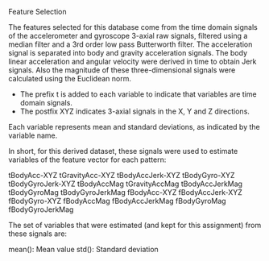 
Feature Selection

The features selected for this database come from the time domain signals of the accelerometer and gyroscope 3-axial raw signals, filtered using a median filter and a 3rd order low pass Butterworth filter. The acceleration signal is separated into body and gravity acceleration signals.
The body linear acceleration and angular velocity were derived in time to obtain Jerk signals. Also the magnitude of these three-dimensional signals were calculated using the Euclidean norm.

- The prefix t is added to each variable to indicate that variables are time domain signals. 
- The postfix XYZ indicates 3-axial signals in the X, Y and Z directions.

Each variable represents mean and standard deviations, as indicated by the variable name. 

In short, for this derived dataset, these signals were used to estimate variables of the feature vector for each pattern:

tBodyAcc-XYZ
tGravityAcc-XYZ
tBodyAccJerk-XYZ
tBodyGyro-XYZ
tBodyGyroJerk-XYZ
tBodyAccMag
tGravityAccMag
tBodyAccJerkMag
tBodyGyroMag
tBodyGyroJerkMag
fBodyAcc-XYZ
fBodyAccJerk-XYZ
fBodyGyro-XYZ
fBodyAccMag
fBodyAccJerkMag
fBodyGyroMag
fBodyGyroJerkMag

The set of variables that were estimated (and kept for this assignment) from these signals are:

mean(): Mean value
std(): Standard deviation



